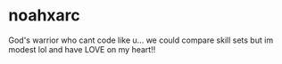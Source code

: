 # noahxarc
God's warrior who cant code like u... we could compare skill sets but im modest lol and have LOVE on my heart!! 
